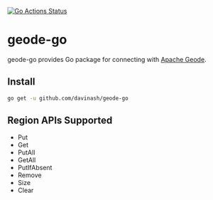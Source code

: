 [![Go Actions Status](https://github.com/davinash/geode-go/workflows/Go/badge.svg)](https://github.com/davinash/geode-go/actions)
# geode-go
geode-go provides Go package for connecting with [Apache Geode](https://geode.apache.org/).

## Install
```bash
go get -u github.com/davinash/geode-go
```

## Region APIs Supported
* Put
* Get
* PutAll
* GetAll
* PutIfAbsent
* Remove
* Size
* Clear
